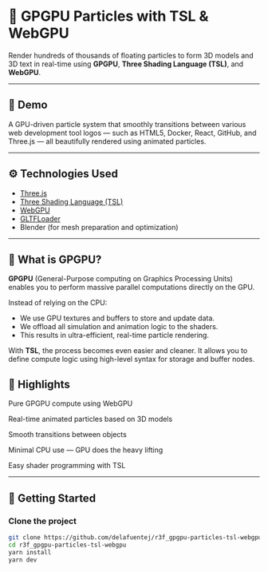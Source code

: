 # 🚀 GPGPU Particles with TSL & WebGPU

Render hundreds of thousands of floating particles to form 3D models and 3D text in real-time using **GPGPU**, **Three Shading Language (TSL)**, and **WebGPU**.

---

## 🌌 Demo

A GPU-driven particle system that smoothly transitions between various web development tool logos — such as HTML5, Docker, React, GitHub, and Three.js — all beautifully rendered using animated particles.

---

## ⚙️ Technologies Used

- [Three.js](https://threejs.org/)
- [Three Shading Language (TSL)](https://threejs.org/manual/#en/tsl)
- [WebGPU](https://developer.mozilla.org/en-US/docs/Web/API/WebGPU_API)
- [GLTFLoader](https://threejs.org/docs/#examples/en/loaders/GLTFLoader)
- Blender (for mesh preparation and optimization)

---

## 🧠 What is GPGPU?

**GPGPU** (General-Purpose computing on Graphics Processing Units) enables you to perform massive parallel computations directly on the GPU.

Instead of relying on the CPU:

- We use GPU textures and buffers to store and update data.
- We offload all simulation and animation logic to the shaders.
- This results in ultra-efficient, real-time particle rendering.

With **TSL**, the process becomes even easier and cleaner. It allows you to define compute logic using high-level syntax for storage and buffer nodes.

## 🎯 Highlights

Pure GPGPU compute using WebGPU

Real-time animated particles based on 3D models

Smooth transitions between objects

Minimal CPU use — GPU does the heavy lifting

Easy shader programming with TSL

---

## 🚀 Getting Started

### Clone the project

```bash
git clone https://github.com/delafuentej/r3f_gpgpu-particles-tsl-webgpu.git
cd r3f_gpgpu-particles-tsl-webgpu
yarn install
yarn dev
```
